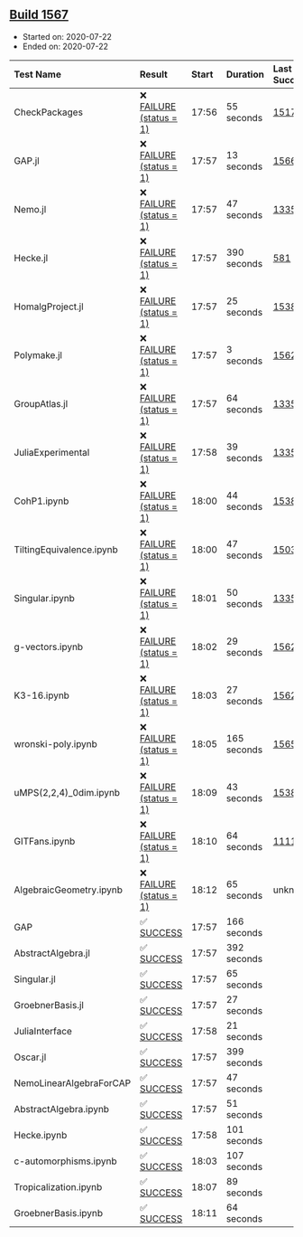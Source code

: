 ## [Build 1567](https://oscarci.mathematik.uni-kl.de/job/oscar-julia-1.4/1567/)

* Started on: 2020-07-22
* Ended on: 2020-07-22

| Test Name    | Result | Start | Duration | Last Success | First Failure |
|:-------------|:-------|:------|:---------|:-------------|:--------------|
| CheckPackages | ❌ [FAILURE (status = 1)](https://oscarci.mathematik.uni-kl.de/job/oscar-julia-1.4/1567/artifact/logs/build-1567/CheckPackages.log) | 17:56 | 55 seconds | [1517](https://oscarci.mathematik.uni-kl.de/job/oscar-julia-1.4/1517/) | [1518](https://oscarci.mathematik.uni-kl.de/job/oscar-julia-1.4/1518/) |
| GAP.jl | ❌ [FAILURE (status = 1)](https://oscarci.mathematik.uni-kl.de/job/oscar-julia-1.4/1567/artifact/logs/build-1567/GAP.jl.log) | 17:57 | 13 seconds | [1566](https://oscarci.mathematik.uni-kl.de/job/oscar-julia-1.4/1566/) | [1567](https://oscarci.mathematik.uni-kl.de/job/oscar-julia-1.4/1567/) |
| Nemo.jl | ❌ [FAILURE (status = 1)](https://oscarci.mathematik.uni-kl.de/job/oscar-julia-1.4/1567/artifact/logs/build-1567/Nemo.jl.log) | 17:57 | 47 seconds | [1335](https://oscarci.mathematik.uni-kl.de/job/oscar-julia-1.4/1335/) | [1336](https://oscarci.mathematik.uni-kl.de/job/oscar-julia-1.4/1336/) |
| Hecke.jl | ❌ [FAILURE (status = 1)](https://oscarci.mathematik.uni-kl.de/job/oscar-julia-1.4/1567/artifact/logs/build-1567/Hecke.jl.log) | 17:57 | 390 seconds | [581](https://oscarci.mathematik.uni-kl.de/job/oscar-julia-1.4/581/) | [582](https://oscarci.mathematik.uni-kl.de/job/oscar-julia-1.4/582/) |
| HomalgProject.jl | ❌ [FAILURE (status = 1)](https://oscarci.mathematik.uni-kl.de/job/oscar-julia-1.4/1567/artifact/logs/build-1567/HomalgProject.jl.log) | 17:57 | 25 seconds | [1538](https://oscarci.mathematik.uni-kl.de/job/oscar-julia-1.4/1538/) | [1539](https://oscarci.mathematik.uni-kl.de/job/oscar-julia-1.4/1539/) |
| Polymake.jl | ❌ [FAILURE (status = 1)](https://oscarci.mathematik.uni-kl.de/job/oscar-julia-1.4/1567/artifact/logs/build-1567/Polymake.jl.log) | 17:57 | 3 seconds | [1562](https://oscarci.mathematik.uni-kl.de/job/oscar-julia-1.4/1562/) | [1563](https://oscarci.mathematik.uni-kl.de/job/oscar-julia-1.4/1563/) |
| GroupAtlas.jl | ❌ [FAILURE (status = 1)](https://oscarci.mathematik.uni-kl.de/job/oscar-julia-1.4/1567/artifact/logs/build-1567/GroupAtlas.jl.log) | 17:57 | 64 seconds | [1335](https://oscarci.mathematik.uni-kl.de/job/oscar-julia-1.4/1335/) | [1336](https://oscarci.mathematik.uni-kl.de/job/oscar-julia-1.4/1336/) |
| JuliaExperimental | ❌ [FAILURE (status = 1)](https://oscarci.mathematik.uni-kl.de/job/oscar-julia-1.4/1567/artifact/logs/build-1567/JuliaExperimental.log) | 17:58 | 39 seconds | [1335](https://oscarci.mathematik.uni-kl.de/job/oscar-julia-1.4/1335/) | [1336](https://oscarci.mathematik.uni-kl.de/job/oscar-julia-1.4/1336/) |
| CohP1.ipynb | ❌ [FAILURE (status = 1)](https://oscarci.mathematik.uni-kl.de/job/oscar-julia-1.4/1567/artifact/logs/build-1567/CohP1.ipynb.log) | 18:00 | 44 seconds | [1538](https://oscarci.mathematik.uni-kl.de/job/oscar-julia-1.4/1538/) | [1539](https://oscarci.mathematik.uni-kl.de/job/oscar-julia-1.4/1539/) |
| TiltingEquivalence.ipynb | ❌ [FAILURE (status = 1)](https://oscarci.mathematik.uni-kl.de/job/oscar-julia-1.4/1567/artifact/logs/build-1567/TiltingEquivalence.ipynb.log) | 18:00 | 47 seconds | [1503](https://oscarci.mathematik.uni-kl.de/job/oscar-julia-1.4/1503/) | [1504](https://oscarci.mathematik.uni-kl.de/job/oscar-julia-1.4/1504/) |
| Singular.ipynb | ❌ [FAILURE (status = 1)](https://oscarci.mathematik.uni-kl.de/job/oscar-julia-1.4/1567/artifact/logs/build-1567/Singular.ipynb.log) | 18:01 | 50 seconds | [1335](https://oscarci.mathematik.uni-kl.de/job/oscar-julia-1.4/1335/) | [1336](https://oscarci.mathematik.uni-kl.de/job/oscar-julia-1.4/1336/) |
| g-vectors.ipynb | ❌ [FAILURE (status = 1)](https://oscarci.mathematik.uni-kl.de/job/oscar-julia-1.4/1567/artifact/logs/build-1567/g-vectors.ipynb.log) | 18:02 | 29 seconds | [1562](https://oscarci.mathematik.uni-kl.de/job/oscar-julia-1.4/1562/) | [1563](https://oscarci.mathematik.uni-kl.de/job/oscar-julia-1.4/1563/) |
| K3-16.ipynb | ❌ [FAILURE (status = 1)](https://oscarci.mathematik.uni-kl.de/job/oscar-julia-1.4/1567/artifact/logs/build-1567/K3-16.ipynb.log) | 18:03 | 27 seconds | [1562](https://oscarci.mathematik.uni-kl.de/job/oscar-julia-1.4/1562/) | [1563](https://oscarci.mathematik.uni-kl.de/job/oscar-julia-1.4/1563/) |
| wronski-poly.ipynb | ❌ [FAILURE (status = 1)](https://oscarci.mathematik.uni-kl.de/job/oscar-julia-1.4/1567/artifact/logs/build-1567/wronski-poly.ipynb.log) | 18:05 | 165 seconds | [1565](https://oscarci.mathematik.uni-kl.de/job/oscar-julia-1.4/1565/) | [1566](https://oscarci.mathematik.uni-kl.de/job/oscar-julia-1.4/1566/) |
| uMPS(2,2,4)_0dim.ipynb | ❌ [FAILURE (status = 1)](https://oscarci.mathematik.uni-kl.de/job/oscar-julia-1.4/1567/artifact/logs/build-1567/uMPS-2-2-4-_0dim.ipynb.log) | 18:09 | 43 seconds | [1538](https://oscarci.mathematik.uni-kl.de/job/oscar-julia-1.4/1538/) | [1539](https://oscarci.mathematik.uni-kl.de/job/oscar-julia-1.4/1539/) |
| GITFans.ipynb | ❌ [FAILURE (status = 1)](https://oscarci.mathematik.uni-kl.de/job/oscar-julia-1.4/1567/artifact/logs/build-1567/GITFans.ipynb.log) | 18:10 | 64 seconds | [1111](https://oscarci.mathematik.uni-kl.de/job/oscar-julia-1.4/1111/) | [1112](https://oscarci.mathematik.uni-kl.de/job/oscar-julia-1.4/1112/) |
| AlgebraicGeometry.ipynb | ❌ [FAILURE (status = 1)](https://oscarci.mathematik.uni-kl.de/job/oscar-julia-1.4/1567/artifact/logs/build-1567/AlgebraicGeometry.ipynb.log) | 18:12 | 65 seconds | unknown | unknown |
| GAP | ✅ [SUCCESS](https://oscarci.mathematik.uni-kl.de/job/oscar-julia-1.4/1567/artifact/logs/build-1567/GAP.log) | 17:57 | 166 seconds |  |  |
| AbstractAlgebra.jl | ✅ [SUCCESS](https://oscarci.mathematik.uni-kl.de/job/oscar-julia-1.4/1567/artifact/logs/build-1567/AbstractAlgebra.jl.log) | 17:57 | 392 seconds |  |  |
| Singular.jl | ✅ [SUCCESS](https://oscarci.mathematik.uni-kl.de/job/oscar-julia-1.4/1567/artifact/logs/build-1567/Singular.jl.log) | 17:57 | 65 seconds |  |  |
| GroebnerBasis.jl | ✅ [SUCCESS](https://oscarci.mathematik.uni-kl.de/job/oscar-julia-1.4/1567/artifact/logs/build-1567/GroebnerBasis.jl.log) | 17:57 | 27 seconds |  |  |
| JuliaInterface | ✅ [SUCCESS](https://oscarci.mathematik.uni-kl.de/job/oscar-julia-1.4/1567/artifact/logs/build-1567/JuliaInterface.log) | 17:58 | 21 seconds |  |  |
| Oscar.jl | ✅ [SUCCESS](https://oscarci.mathematik.uni-kl.de/job/oscar-julia-1.4/1567/artifact/logs/build-1567/Oscar.jl.log) | 17:57 | 399 seconds |  |  |
| NemoLinearAlgebraForCAP | ✅ [SUCCESS](https://oscarci.mathematik.uni-kl.de/job/oscar-julia-1.4/1567/artifact/logs/build-1567/NemoLinearAlgebraForCAP.log) | 17:57 | 47 seconds |  |  |
| AbstractAlgebra.ipynb | ✅ [SUCCESS](https://oscarci.mathematik.uni-kl.de/job/oscar-julia-1.4/1567/artifact/logs/build-1567/AbstractAlgebra.ipynb.log) | 17:57 | 51 seconds |  |  |
| Hecke.ipynb | ✅ [SUCCESS](https://oscarci.mathematik.uni-kl.de/job/oscar-julia-1.4/1567/artifact/logs/build-1567/Hecke.ipynb.log) | 17:58 | 101 seconds |  |  |
| c-automorphisms.ipynb | ✅ [SUCCESS](https://oscarci.mathematik.uni-kl.de/job/oscar-julia-1.4/1567/artifact/logs/build-1567/c-automorphisms.ipynb.log) | 18:03 | 107 seconds |  |  |
| Tropicalization.ipynb | ✅ [SUCCESS](https://oscarci.mathematik.uni-kl.de/job/oscar-julia-1.4/1567/artifact/logs/build-1567/Tropicalization.ipynb.log) | 18:07 | 89 seconds |  |  |
| GroebnerBasis.ipynb | ✅ [SUCCESS](https://oscarci.mathematik.uni-kl.de/job/oscar-julia-1.4/1567/artifact/logs/build-1567/GroebnerBasis.ipynb.log) | 18:11 | 64 seconds |  |  |
